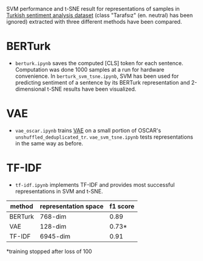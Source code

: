 SVM performance and t-SNE result for representations of samples in [Turkish sentiment analysis dataset](https://www.kaggle.com/datasets/burhanbilenn/duygu-analizi-icin-urun-yorumlari) (class "Tarafsız" (en. neutral) has been ignored) extracted with three different methods have been compared. 
# BERTurk
- `berturk.ipynb` saves the computed [CLS] token for each sentence. Computation was done 1000 samples at a run for hardware convenience. In `berturk_svm_tsne.ipynb`, SVM has been used for predicting sentiment of a sentence by its BERTurk representation and 2-dimensional t-SNE results have been visualized. 
# VAE
- `vae_oscar.ipynb` trains [VAE](https://github.com/shentianxiao/text-autoencoders) on a small portion of OSCAR's `unshuffled_deduplicated_tr`. `vae_svm_tsne.ipynb` tests representations in the same way as before.
# TF-IDF
- `tf-idf.ipynb` implements TF-IDF and provides most successful representations in SVM and t-SNE.

| method | representation space | f1 score |
| ------------- | ------------- | ------------- |
| BERTurk | 768-dim | 0.89 |
| VAE | 128-dim | 0.73* |
| TF-IDF | 6945-dim | 0.91 |
*training stopped after loss of 100
